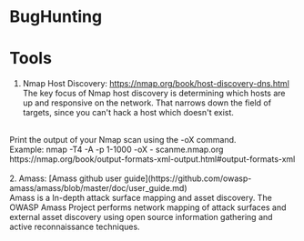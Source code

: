 # BugHunting


# Tools
1. Nmap Host Discovery: <https://nmap.org/book/host-discovery-dns.html> <br>
The key focus of Nmap host discovery is determining which hosts are up and responsive on the network. That narrows down the field of targets, since you can't hack a host which doesn't exist. <br>
<br>
Print the output of your Nmap scan using the -oX command.<br>
Example: nmap -T4 -A -p 1-1000 -oX - scanme.nmap.org<br>
https://nmap.org/book/output-formats-xml-output.html#output-formats-xml<br>
<br>
2. Amass: [Amass github user guide](https://github.com/owasp-amass/amass/blob/master/doc/user_guide.md)<br>
Amass is a In-depth attack surface mapping and asset discovery. The OWASP Amass Project performs network mapping of attack surfaces and external asset discovery using open source information gathering and active reconnaissance techniques.
